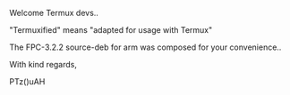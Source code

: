 Welcome Termux devs..

"Termuxified" means "adapted for usage with Termux"

The FPC-3.2.2 source-deb for arm was composed for your convenience..

With kind regards,

PTz()uAH
